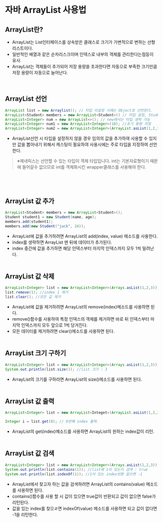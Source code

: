 # 자바 ArrayList 사용법

## **ArrayList란?**
* ArrayList는 List인터페이스를 상속받은 클래스로 크기가 가변적으로 변하는 선형리스트이다.
* 일반적인 배열과 같은 순차리스크이며 인덱스로 내부의 객체를 관리한다는점등이 유사.
* ArrayList는 객체들이 추가되어 저장 용량을 초과한다면 자동으로 부족한 크기만큼 저장 용량이 자동으로 늘어난다.  
<br>

## **ArrayList 선언**
```java
ArrayList list = new Arraylist(); // 타입 미설정 시에는 Object로 선언된다.
ArrayList<Student> members = new ArrayList<Student>() // 타입 설정, Student객체만 사용가능
ArrayList<Integer> num = new ArrayList<>(); // new에서는 타입 생략 가능
ArrayList<Integer> num1 = new ArrayList<Integer>(10); //초기 용량 지정
ArrayList<Integer> num2 = new ArrayList<Integer>(ArrayList.asList(1,2,3)); // 생성시 값 추가
```

* ArrayList선언 시 타입을 설정하지 않을 경우 임의의 값을 추가하여 사용할 수 있지만 값을 뽑아내기 위해서 캐스팅이 필요하여 사용시에는 주로 타입을 지정하여 선언한다.
> ※제네릭스는 선언할 수 있는 타입이 객체 타입입니다. int는 기본자료형이기 때문에 들어갈수 없으므로 int를 객체화시킨 wrapper클래스를 사용해야 한다.
<br>

## **<br>ArrayList 값 추가**
```java
ArrayList<Student> members = new ArrayList<Student>();
Student student1 = new Student(name, age);
members.add(student1);
members.add(new Student("jack", 24));
```

* ArrayList에 값을 추가하려면 ArrayList의 add(index, value) 메소드를 사용한다.
* index를 생략하면 ArrayList 맨 뒤에 데이터가 추가된다.
* index 중간에 값을 추가하면 해당 인덱스부터 마지막 인덱스까지 모두 1씩 밀려난다.<br><br>

## **ArrayList 값 삭제**
```java
ArrayList<Integer> list = new ArrayList<Integer>(Arrays.asList(1,2,3));
list.remove(1); //index 1 제거
list.clear(); //모든 값 제거
```

* ArrayList에 값을 제거하려면 ArrayList의 remove(index)메소드를 사용하면 된다.
* remove()함수를 사용하여 특정 인덱스의 객체를 제거하면 바로 뒤 인덱스부터 마지막 인덱스까지 모두 앞으로 1씩 당겨진다.
* 모든 데이터를 제거하려면 clear()메소드를 사용하면 된다.<br><br>

## **ArrayList 크기 구하기**
```java
ArrayList<Integer> list = new ArrayList<Integer>(Arrays.asList(1,2,3));
System.out.println(list.size()); //list 크기 : 3
```
* ArrayList의 크기를 구하라면 ArrayList의 size()메소드를 사용하면 된다.<br><br>

## **ArrayList 값 출력**
```java
ArrayList<Integer> list = new ArrayList<Integet>(ArrayList.asList(1,2,3));

Integer i = list.get(0); // 0번째 index 출력.

```
* ArrayList의 get(index)메소드를 사용하면 ArrayList의 원하는 index값이 리턴.<br><br>

## **ArrayList 값 검색**
```java
ArrayList<Integer> list = new ArrayList<Integer>(Arrays.asList(1,2,3));
System.out.println(list.contains(1)); //list에 1이 있는지 검색 : true
System.out.println(list.indexOf(1)); //1이 있는 index반환 없으면 -1
```
* ArrayList에서 찾고자 하는 값을 검색하려면 ArrayList의 contains(value) 메소드를 사용하면 된다.
* contains()함수를 사용 할 시 값이 있으면 true값이 반환되고 값이 없으면 false가 리턴된다.
* 값을 있는 index를 찾으ㄹ면  indexOf(value) 메소드를 사용하면 되고 값이 없다면 -1을 리턴한다.